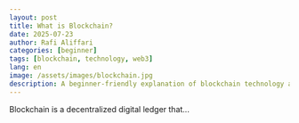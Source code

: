 ```yaml
---
layout: post
title: What is Blockchain?
date: 2025-07-23
author: Rafi Aliffari
categories: [beginner]
tags: [blockchain, technology, web3]
lang: en
image: /assets/images/blockchain.jpg
description: A beginner-friendly explanation of blockchain technology and why it matters.
---
```


Blockchain is a decentralized digital ledger that...
